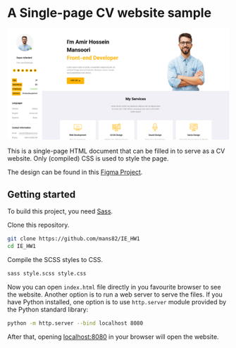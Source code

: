 # A Single-page CV website sample

<img src="readme-images/screenshot.png">

This is a single-page HTML document that can be filled in to serve as a CV website. Only (compiled) CSS is used to style the page.

The design can be found in this [Figma Project](https://www.figma.com/file/NuI6oYxDA9LoGibQ9F5XcX/portfolio-template-(Copy)?node-id=0%3A1&t=ShvG8E7UxMd2n2o8-0).

## Getting started
To build this project, you need [Sass](https://sass-lang.com/).

Clone this repository.
```sh
git clone https://github.com/mans82/IE_HW1
cd IE_HW1
```

Compile the SCSS styles to CSS.
```sh
sass style.scss style.css
```

Now you can open `index.html` file directly in you favourite browser to see the website. Another option is to run a web server to serve the files. If you have Python installed, one option is to use  `http.server` module provided by the Python standard library:

```sh
python -m http.server --bind localhost 8080
```

After that, opening [localhost:8080](http://localhost:8080) in your browser will open the website.